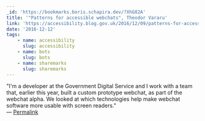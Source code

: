 ```yaml
---
_id: 'https://bookmarks.boris.schapira.dev/?XhG82A'
title: '"Patterns for accessible webchats", Theodor Vararu'
link: 'https://accessibility.blog.gov.uk/2016/12/09/patterns-for-accessible-webchats/'
date: '2016-12-12'
tags:
    - name: accessibility
      slug: accessibility
    - name: bots
      slug: bots
    - name: sharemarks
      slug: sharemarks
---
```


&quot;I'm a developer at the Government Digital Service and I work with a team
that, earlier this year, built a custom prototype webchat, as part of the
webchat alpha. We looked at which technologies help make webchat software more
usable with screen readers.&quot; <br>&#8212;
<a href="https://bookmarks.boris.schapira.dev/?XhG82A" title="Permalink">Permalink</a>
